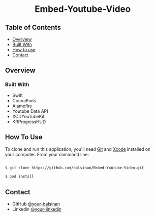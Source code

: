 

<h1 align="center">Embed-Youtube-Video</h1>




## Table of Contents

- [Overview](#overview)
- [Built With](#built-with)
- [How to use](#how-to-use)
- [Contact](#contact)

<!-- OVERVIEW -->

## Overview

### Built With


- Swift
- CocoaPods
- Alamofire
- Youtube Data API
- XCDYouTubeKit
- KRProgressHUD


## How To Use

To clone and run this application, you'll need [Git](https://git-scm.com) and [Xcode](https://developer.apple.com/xcode/) installed on your computer. From your command line:

```bash

$ git clone https://github.com/balsinan/Embed-Youtube-Video.git

$ pod install


```

## Contact

- GitHub [@your-balsinan](https://github.com/balsinan)
- Linkedin [@your-linkedin](https://www.linkedin.com/in/sinan-bal-b231421b3/)

